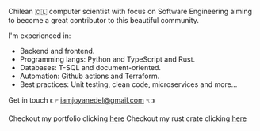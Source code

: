 Chilean 🇨🇱 computer scientist with focus on Software Engineering aiming to become a great contributor to this beautiful community.

I'm experienced in:
* Backend and frontend.
* Programming langs: Python and TypeScript and Rust.
* Databases: T-SQL and document-oriented.
* Automation: Github actions and Terraform.
* Best practices: Unit testing, clean code, microservices and more...

Get in touch 👉 iamjoyanedel@gmail.com 👈

Checkout my portfolio clicking [here](https://joyanedel.vercel.app/)
Checkout my rust crate clicking [here](https://crates.io/crates/rust-decouple)
